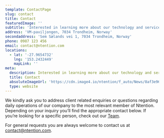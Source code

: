 ```yaml
---
template: ContactPage
slug: contact
title: Contact
featuredImage: ''
subtitle: 'Interested in learning more about our technology and services? Our entire team is available for discussion to ensure you are receiving the best information possible. We are here to help!'
address: 'VM-paviljongen, 7034 Trondheim, Norway'
secondaddress: 'Sem Sælands vei 1, 7034 Trondheim, Norway'
phone: 0987 123 456
email: contact@ntention.com
locations:
  - lat: '-27.9654732'
    lng: '153.2432449'
    mapLink: ''
meta:
  description: Interested in learning more about our technology and services? Our entire team is available for discussion to ensure you are receiving the best information possible. We are here to help!
  title: Contact
  absoluteImageUrl: 'https://cdn.image4.io/ntention/f_auto/News/8af3e96d-450b-4b90-8acb-ea72786a55d5.Jpeg'
  type: website
---
```


We kindly ask you to address client related enquiries or questions regarding daily operations of our company to the most relevant member of Ntention. Depending on your inquiry you’ll find the appropriate contact below. If you’re looking for a specific person, check out our <a href="about/#team">Team</a>.

For general requests you are always welcome to contact us at <a href="mailto:contact@ntention.com">contact@ntention.com</a>.
